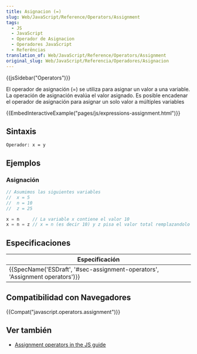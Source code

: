 ```yaml
---
title: Asignacion (=)
slug: Web/JavaScript/Reference/Operators/Assignment
tags:
  - JS
  - JavaScript
  - Operador de Asignacion
  - Operadores JavaScript
  - Referências
translation_of: Web/JavaScript/Reference/Operators/Assignment
original_slug: Web/JavaScript/Referencia/Operadores/Asignacion
---
```

{{jsSidebar("Operators")}}

El operador de asignación (=) se utiliza para asignar un valor a una variable. La operación de asignación evalúa el valor asignado. Es posible encadenar el operador de asignación para asignar un solo valor a múltiples variables

{{EmbedInteractiveExample("pages/js/expressions-assignment.html")}}

## Sintaxis

```
Operador: x = y
```

## Ejemplos

### Asignación

```js
// Asumimos las siguientes variables
//  x = 5
//  n = 10
//  z = 25

x = n     // La variable x contiene el valor 10
x = n = z // x = n (es decir 10) y z pisa el valor total remplazandolo por 25
```

## Especificaciones

| Especificación                                                                                       |
| ---------------------------------------------------------------------------------------------------- |
| {{SpecName('ESDraft', '#sec-assignment-operators', 'Assignment operators')}} |

## Compatibilidad con Navegadores

{{Compat("javascript.operators.assignment")}}

## Ver también

- [Assignment operators in the JS guide](/es/docs/Web/JavaScript/Guide/Expressions_and_Operators#Assignment)
